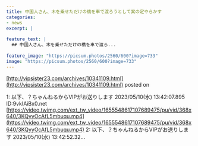 ```yaml
---
title: 中国人さん、木を乗せただけの橋を車で渡ろうとして案の定やらかす
categories:
- news
excerpt: |
  
feature_text: |
  ## 中国人さん、木を乗せただけの橋を車で渡ろ...
  
feature_image: "https://picsum.photos/2560/600?image=733"
image: "https://picsum.photos/2560/600?image=733"
---
```


[http://vipsister23.com/archives/10341109.html](http://vipsister23.com/archives/10341109.html)
posted on 

<!--more-->

1: 以下、？ちゃんねるからVIPがお送りします 2023/05/10(水) 13:42:07.895 ID:9vkIAiBx0.net [https://video.twimg.com/ext_tw_video/1655548617107689475/pu/vid/368x640/3KQyyOcAfL5mbuqu.mp4](https://video.twimg.com/ext_tw_video/1655548617107689475/pu/vid/368x640/3KQyyOcAfL5mbuqu.mp4) 2: 以下、？ちゃんねるからVIPがお送りします 2023/05/10(水) 13:42:52.32...
